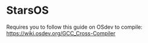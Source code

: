 # StarsOS
Requires you to follow this guide on OSdev to compile: https://wiki.osdev.org/GCC_Cross-Compiler
